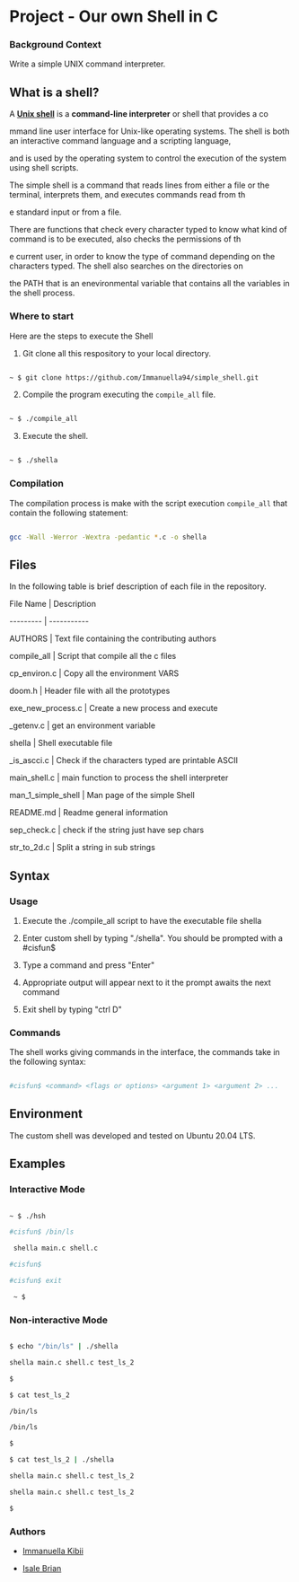 # Project - Our own Shell in C

                                                                                                                                      

### Background Context                                                                                                                

Write a simple UNIX command interpreter.                                                                                              

## What is a shell?                                                                                                                   

A **[Unix shell](https://en.wikipedia.org/wiki/Unix_shell "Wikipedia")** is a **command-line interpreter** or shell that provides a co

mmand line user interface for Unix-like operating systems. The shell is both an interactive command language and a scripting language,

 and is used by the operating system to control the execution of the system using shell scripts.                                      

                                                                                                                                      

The simple shell is a command that reads lines from either a file or the terminal, interprets them, and executes commands read from th

e standard input or from a file.                                                                                                      

                                                                                                                                      

There are functions that check every character typed to know what kind of command is to be executed, also checks the permissions of th

e current user, in order to know the type of command depending on the characters typed. The shell also searches on the directories on 

the PATH that is an enevironmental variable that contains all the variables in the shell process.                                     

                                                                                                                                      

### Where to start  

Here are the steps to execute the Shell                           

                                                                  

1. Git clone all this respository to your local directory.        

                                                                  

```Bash                                                           

~ $ git clone https://github.com/Immanuella94/simple_shell.git 

```                                                               

2. Compile the program executing the `compile_all` file.          

```Bash                                                           

~ $ ./compile_all                                                 

```                                                               

3. Execute the shell.                                             

```Bash                                                           

~ $ ./shella                                                         

```                                                                                                                                   

### Compilation                                                                                                                       

The compilation process is make with the script execution `compile_all` that contain the following statement:                         

```Bash                                                                                                                               

gcc -Wall -Werror -Wextra -pedantic *.c -o shella                                                                                        

```                                                                                                                                   

## Files                                                                                                                              

In the following table is brief description of each file in the repository.                                                           

                                                                                                                                      

File Name | Description                                                                                                               

--------- | -----------                                                                                                               

AUTHORS | Text file containing the contributing authors                                                                               

compile_all | Script that compile all the c files                                                                                     

cp_environ.c | Copy all the environment VARS                                                                                          

doom.h | Header file with all the prototypes                                                                                          

exe_new_process.c | Create a new process and execute                                                                                  

\_getenv.c | get an environment variable                                                                                              

shella | Shell executable file                                                                                                           

\_is_ascci.c | Check if the characters typed are printable ASCII                                                                      

main_shell.c | main function to process the shell interpreter                                                                         

man_1_simple_shell | Man page of the simple Shell                                                                                     

README.md | Readme general information                                                                                                

sep_check.c | check if the string just have sep chars                                                                                 

str_to_2d.c | Split a string in sub strings  



## Syntax                                                                                                                             

                                                                                                                                      

### Usage                                                                                                                             

1. Execute the ./compile_all script to have the executable file shella                                                                   

2. Enter custom shell by typing "./shella". You should be prompted with a #cisfun$                                                       

3. Type a command and press "Enter"                                                                                                   

4. Appropriate output will appear next to it the prompt awaits the next command                                                       

5. Exit shell by typing "ctrl D"                                                                                                      

                                                                                                                                      

### Commands                                                                                                                          

                                                                                                                                      

The shell works giving commands in the interface, the commands take in the following syntax:                                          

                                                                                                                                      

```Bash                                                                                                                               

#cisfun$ <command> <flags or options> <argument 1> <argument 2> ...                                                                   

```                                                                                                                                   

                                                                                                                                      

## Environment                                                                                                                        

                                                                                                                                      

The custom shell was developed and tested on Ubuntu 20.04 LTS.                                            

                                                                                                                                      

## Examples                                                                                                                           

                                                                                                                                      

### Interactive Mode



```Bash                                                                                                                               

~ $ ./hsh                                                                                                                             

#cisfun$ /bin/ls                                                                                                                      

 shella main.c shell.c                                                                                                                   

#cisfun$                                                                                                                              

#cisfun$ exit                                                                                                                         

 ~ $                                                                                                                                  

```                                                                                                                                   

### Non-interactive Mode                                                                                                              

                                                                                                                                      

```Bash                                                                                                                               

$ echo "/bin/ls" | ./shella                                                                                                              

shella main.c shell.c test_ls_2                                                                                                          

$                                                                                                                                     

$ cat test_ls_2                                                                                                                       

/bin/ls                                                                                                                               

/bin/ls                                                                                                                               

$                                                                                                                                     

$ cat test_ls_2 | ./shella                                                                                                               

shella main.c shell.c test_ls_2                                                                                                          

shella main.c shell.c test_ls_2                                                                                                          

$                                                                                                                                     

```  

                                                                                                                                      

### Authors                                                                                                                           

                                                                                                                                      

- [Immanuella Kibii](https://github.com/Immanuella94)                                                                                 

- [Isale Brian](https://github.com/BryanAim)
